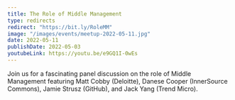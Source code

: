 ```yaml
---
title: The Role of Middle Management
type: redirects
redirect: "https://bit.ly/RoleMM"
image: "/images/events/meetup-2022-05-11.jpg"
date: 2022-05-11
publishDate: 2022-05-03
youtubeLink: https://youtu.be/e9GQ1I-0wEs
---
```


Join us for a fascinating panel discussion on the role of Middle Management featuring Matt Cobby (Deloitte), Danese Cooper (InnerSource Commons), Jamie Strusz (GitHub), and Jack Yang (Trend Micro).
